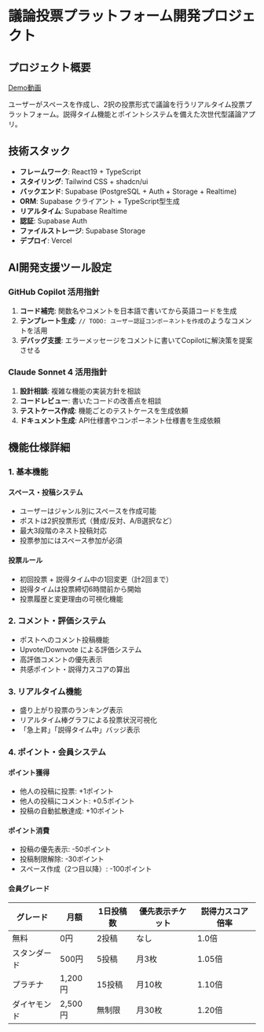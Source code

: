 # 議論投票プラットフォーム開発プロジェクト

## プロジェクト概要

[Demo動画](https://github.com/Kroro1208/votehub-app/issues/72#issue-3269550137)

ユーザーがスペースを作成し、2択の投票形式で議論を行うリアルタイム投票プラットフォーム。説得タイム機能とポイントシステムを備えた次世代型議論アプリ。

## 技術スタック

- **フレームワーク**: React19 + TypeScript
- **スタイリング**: Tailwind CSS + shadcn/ui
- **バックエンド**: Supabase (PostgreSQL + Auth + Storage + Realtime)
- **ORM**: Supabase クライアント + TypeScript型生成
- **リアルタイム**: Supabase Realtime
- **認証**: Supabase Auth
- **ファイルストレージ**: Supabase Storage
- **デプロイ**: Vercel

## AI開発支援ツール設定

### GitHub Copilot 活用指針

1. **コード補完**: 関数名やコメントを日本語で書いてから英語コードを生成
2. **テンプレート生成**: `// TODO: ユーザー認証コンポーネントを作成`のようなコメントを活用
3. **デバッグ支援**: エラーメッセージをコメントに書いてCopilotに解決策を提案させる

### Claude Sonnet 4 活用指針

1. **設計相談**: 複雑な機能の実装方針を相談
2. **コードレビュー**: 書いたコードの改善点を相談
3. **テストケース作成**: 機能ごとのテストケースを生成依頼
4. **ドキュメント生成**: API仕様書やコンポーネント仕様書を生成依頼

## 機能仕様詳細

### 1. 基本機能

#### スペース・投稿システム

- ユーザーはジャンル別にスペースを作成可能
- ポストは2択投票形式（賛成/反対、A/B選択など）
- 最大3段階のネスト投稿対応
- 投票参加にはスペース参加が必須

#### 投票ルール

- 初回投票 + 説得タイム中の1回変更（計2回まで）
- 説得タイムは投票締切6時間前から開始
- 投票履歴と変更理由の可視化機能

### 2. コメント・評価システム

- ポストへのコメント投稿機能
- Upvote/Downvote による評価システム
- 高評価コメントの優先表示
- 共感ポイント・説得力スコアの算出

### 3. リアルタイム機能

- 盛り上がり投票のランキング表示
- リアルタイム棒グラフによる投票状況可視化
- 「急上昇」「説得タイム中」バッジ表示

### 4. ポイント・会員システム

#### ポイント獲得

- 他人の投稿に投票: +1ポイント
- 他人の投稿にコメント: +0.5ポイント
- 投稿の自動拡散達成: +10ポイント

#### ポイント消費

- 投稿の優先表示: -50ポイント
- 投稿制限解除: -30ポイント
- スペース作成（2つ目以降）: -100ポイント

#### 会員グレード

| グレード     | 月額    | 1日投稿数 | 優先表示チケット | 説得力スコア倍率 |
| ------------ | ------- | --------- | ---------------- | ---------------- |
| 無料         | 0円     | 2投稿     | なし             | 1.0倍            |
| スタンダード | 500円   | 5投稿     | 月3枚            | 1.05倍           |
| プラチナ     | 1,200円 | 15投稿    | 月10枚           | 1.10倍           |
| ダイヤモンド | 2,500円 | 無制限    | 月30枚           | 1.20倍           |
